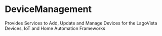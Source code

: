 # DeviceManagement
Provides Services to Add, Update and Manage Devices for the LagoVista Devices, IoT and Home Automation Frameworks
